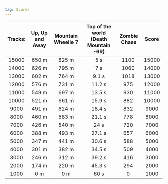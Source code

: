 ```yaml
---
tag: Scores
---
```

Tracks: | Up, Up and Away | Mountain Wheelie 7 | Top of the world (Death Mountain -6R) | Zombie Chase | Score  
:--: | :--: | :--: | :--: | :--:  | :--:   
15000 | 650 m | 825 m | 5 s | 1100  | 15000  
14000 | 626 m | 795 m | 7 s | 1060  | 14000  
13000 | 602 m | 764 m | 9.1 s | 1018  | 13000  
12000 | 576 m | 731 m | 11.2 s | 975  | 12000  
11000 | 549 m | 697 m | 13.5 s | 930  | 11000  
10000 | 521 m | 661 m | 15.9 s | 882  | 10000  
9000 | 491 m | 624 m | 18.4 s | 832  | 9000  
8000 | 460 m | 583 m | 21.1 s | 778  | 8000  
7000 | 426 m | 540 m | 24 s | 720  | 7000  
6000 | 388 m | 493 m | 27.1 s | 657  | 6000  
5000 | 347 m | 441 m | 30.6 s | 588  | 5000  
4000 | 301 m | 382 m | 34.5 s | 509  | 4000  
3000 | 246 m | 312 m | 39.2 s | 416  | 3000  
2000 | 174 m | 220 m | 45.3 s | 294  | 2000  
1000 | 0 m | 0 m | 60 s | 0  | 1000  
